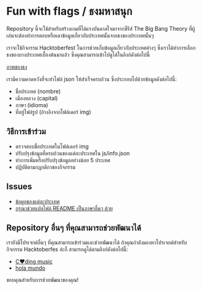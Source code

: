 # Fun with flags / ธงมหาสนุก

Repository นี้จะใช้สำหรับสร้างเกมที่ได้แรงบันดาลใจมาจากซีรีส์ The Big Bang Theory ที่ผู้เล่นจะต้องทำการตอบหรือเดาข้อมูลเกี่ยวกับประเทศนั้นจากธงของประเทศนั้นๆ

เราจะใช้กิจกรรม Hacktoberfest ในการช่วยเก็บข้อมูลเกี่ยวกับประเทศต่างๆ ซึ่งเราได้ทำการเลือกธงของบางประเทศเบื้องต้นมาแล้ว ซึ่งคุณสามารถเข้าไปดูได้ในลิงก์ดังต่อไปนี้

[ภาพของธง](https://github.com/xaca/juego_banderas/tree/master/img)

เรามีความคาดหวังที่จะทำไฟล์ json ให้สำเร็จครบถ้วน ซึ่งประกอบไปด้วยข้อมูลดังต่อไปนี้:

+ ชื่อประเทศ (nombre)
+ เมืองหลวง (capital)
+ ภาษา (idioma)
+ ที่อยู่ไฟล์รูป (อ้างอิงจากโฟล์เดอร์ img)

## วิธีการเข้าร่วม

+ ตรวจสอบชื่อประเทศในโฟล์เดอร์ img
+ ปรับปรุงข้อมูลที่ครบถ้วนของแต่ละประเทศใน js/info.json
+ ทำการเพิ่มหรือปรับปรุงข้อมูลอย่างน้อย 5 ประเทศ
+ ปฏิบัติตามกฎกติกาของกิจกรรม

## Issues
+ [ข้อมูลของแต่ละประเทศ](https://github.com/xaca/juego_banderas/issues/1)
+ [กรุณาช่วยแปลไฟล์ README เป็นภาษาอื่นๆ ด้วย](https://github.com/xaca/juego_banderas/issues/2)

## Repository อื่นๆ ที่คุณสามารถช่วยพัฒนาได้
เรายังมีโปรเจกต์อื่นๆ ที่คุณสามารถเข้าร่วมและช่วยพัฒนาได้ ถ้าคุณกำลังมองหาโปรเจกต์สำหรับกิจกรรม Hacktoberfes ล่ะก็ สามารถดูได้ตามลิงก์ดังต่อไปนี้:

+ [C:heart:ding music](https://github.com/xaca/coding-music)
+ [hola mundo](https://github.com/xaca/holamundo.co)

ขอบคุณสำหรับการช่วยพัฒนาของคุณ!